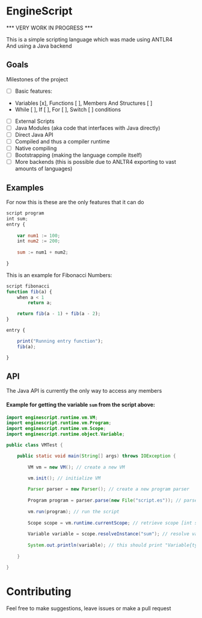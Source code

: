 # EngineScript

*** VERY WORK IN PROGRESS ***

This is a simple scripting language which was made using ANTLR4   
And using a Java backend

## Goals
Milestones of the project
- [ ] Basic features:
- Variables [x], Functions [ ], Members And Structures [ ]
- While [ ], If [ ], For [ ], Switch [ ] conditions 
- [ ] External Scripts
- [ ] Java Modules (aka code that interfaces with Java directly)
- [ ] Direct Java API
- [ ] Compiled and thus a compiler runtime
- [ ] Native compiling
- [ ] Bootstrapping (making the language compile itself)
- [ ] More backends (this is possible due to ANLTR4 exporting to vast amounts of languages)

## Examples
For now this is these are the only features that it can do
```javascript
script program
int sum;
entry {
    
    var num1 := 100;
    int num2 := 200;
    
    sum := num1 + num2; 
    
}
```
This is an example for Fibonacci Numbers:
```js
script fibonacci
function fib(a) {
    when a < 1
        return a;

    return fib(a - 1) + fib(a - 2);
}

entry {

    print("Running entry function");
    fib(a);

}
```
## API
The Java API is currently the only way to access any members
#### Example for getting the variable `sum` from the script above:
```java
import enginescript.runtime.vm.VM;
import enginescript.runtime.vm.Program;
import enginescript.runtime.vm.Scope;
import enginescript.runtime.object.Variable;

public class VMTest {

    public static void main(String[] args) throws IOException {
    
        VM vm = new VM(); // create a new VM
        
        vm.init(); // initialize VM

        Parser parser = new Parser(); // create a new program parser
        
        Program program = parser.parse(new File("script.es")); // parse the script
        
        vm.run(program); // run the script
        
        Scope scope = vm.runtime.currentScope; // retrieve scope [int sum]
        
        Variable variable = scope.resolveInstance("sum"); // resolve variable "sum"
        
        System.out.println(variable); // this should print "Variable{type=INTEGER,value=200}"
        
    }

}

```

# Contributing
Feel free to make suggestions, leave issues or make a pull request
